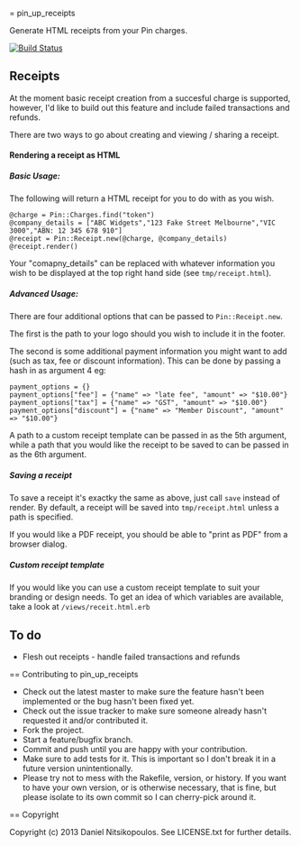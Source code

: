 = pin_up_receipts

Generate HTML receipts from your Pin charges.

[![Build Status](https://travis-ci.org/dNitza/pin_up_receipts.png)](https://travis-ci.org/dNitza/pin_up_receipts)

## Receipts

At the moment basic receipt creation from a succesful charge is supported, however, I'd like to build out this feature and include failed transactions and refunds.

There are two ways to go about creating and viewing / sharing a receipt.

#### Rendering a receipt as HTML

##### Basic Usage:

The following will return a HTML receipt for you to do with as you wish.

    @charge = Pin::Charges.find("token")
    @company_details = ["ABC Widgets","123 Fake Street Melbourne","VIC 3000","ABN: 12 345 678 910"]
    @receipt = Pin::Receipt.new(@charge, @company_details)
    @receipt.render()

Your "comapny_details" can be replaced with whatever information you wish to be displayed at the top right hand side (see `tmp/receipt.html`).

##### Advanced Usage:

There are four additional options that can be passed to `Pin::Receipt.new`.

The first is the path to your logo should you wish to include it in the footer.

The second is some additional payment information you might want to add (such as tax, fee or discount information). This can be done by passing a hash in as argument 4 eg:

    payment_options = {}
    payment_options["fee"] = {"name" => "late fee", "amount" => "$10.00"}
    payment_options["tax"] = {"name" => "GST", "amount" => "$10.00"}
    payment_options["discount"] = {"name" => "Member Discount", "amount" => "$10.00"}

A path to a custom receipt template can be passed in as the 5th argument, while a path that you would like the receipt to be saved to can be passed in as the 6th argument.


##### Saving a receipt

To save a receipt it's exactky the same as above, just call `save` instead of render. By default, a receipt will be saved into `tmp/receipt.html` unless a path is specified.

If you would like a PDF receipt, you should be able to "print as PDF" from a browser dialog.

##### Custom receipt template

If you would like you can use a custom receipt template to suit your branding or design needs. To get an idea of which variables are available, take a look at  `/views/receit.html.erb`

## To do

  * Flesh out receipts - handle failed transactions and refunds

== Contributing to pin_up_receipts
 
* Check out the latest master to make sure the feature hasn't been implemented or the bug hasn't been fixed yet.
* Check out the issue tracker to make sure someone already hasn't requested it and/or contributed it.
* Fork the project.
* Start a feature/bugfix branch.
* Commit and push until you are happy with your contribution.
* Make sure to add tests for it. This is important so I don't break it in a future version unintentionally.
* Please try not to mess with the Rakefile, version, or history. If you want to have your own version, or is otherwise necessary, that is fine, but please isolate to its own commit so I can cherry-pick around it.

== Copyright

Copyright (c) 2013 Daniel Nitsikopoulos. See LICENSE.txt for
further details.

